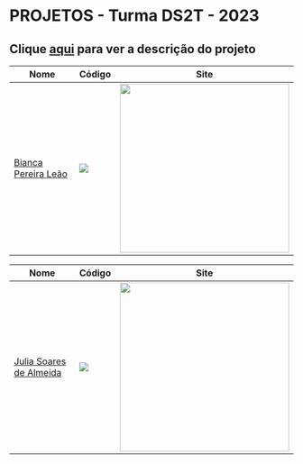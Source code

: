 # PROJETOS - Turma DS2T - 2023

## Clique [aqui](https://github.com/fernandoleonid/one-page-2022) para ver a descrição do projeto

| Nome          | Código                        | Site                              |
| --------------| ------------------------------|-----------------------------------|
| [Bianca Pereira Leão](https://github.com/leaobia)   | [![](https://skillicons.dev/icons?i=js)](./bianca_pereira_le%C3%A3o/) | [<img src="./bianca_pereira_leão/img/Capturar.PNG" width="300">](https://fernandoleonid.github.io/whatsApp-senai-1-2023/ds2t/bianca_pereira_le%C3%A3o/)|

| Nome          | Código                        | Site                              |
| --------------| ------------------------------|-----------------------------------|
| [Julia Soares de Almeida](https://github.com/Xul14)   | [![](https://skillicons.dev/icons?i=js)](./julia_soares_de_almeida/) | [<img src="./julia_soares_de_almeida/img/screenshot-whatsapp.png" width="300">](https://xul14.github.io/whatsApp-senai-1-2023/ds2t/julia_soares_de_almeida/)|
